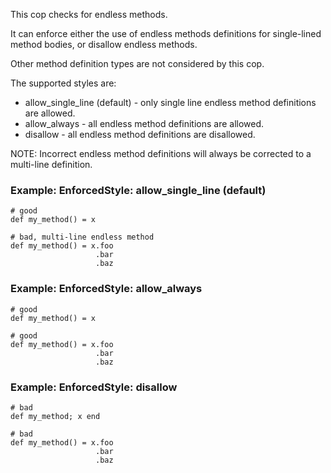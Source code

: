 This cop checks for endless methods.

It can enforce either the use of endless methods definitions
for single-lined method bodies, or disallow endless methods.

Other method definition types are not considered by this cop.

The supported styles are:

* allow_single_line (default) - only single line endless method definitions are allowed.
* allow_always - all endless method definitions are allowed.
* disallow - all endless method definitions are disallowed.

NOTE: Incorrect endless method definitions will always be
corrected to a multi-line definition.

### Example: EnforcedStyle: allow_single_line (default)
    # good
    def my_method() = x

    # bad, multi-line endless method
    def my_method() = x.foo
                       .bar
                       .baz

### Example: EnforcedStyle: allow_always
    # good
    def my_method() = x

    # good
    def my_method() = x.foo
                       .bar
                       .baz

### Example: EnforcedStyle: disallow
    # bad
    def my_method; x end

    # bad
    def my_method() = x.foo
                       .bar
                       .baz
